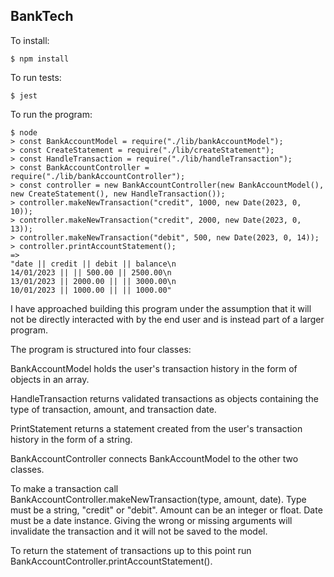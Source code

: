 ## BankTech

To install:

```
$ npm install
```

To run tests:

```
$ jest
```

To run the program:

```
$ node
> const BankAccountModel = require("./lib/bankAccountModel");
> const CreateStatement = require("./lib/createStatement");
> const HandleTransaction = require("./lib/handleTransaction");
> const BankAccountController = require("./lib/bankAccountController");
> const controller = new BankAccountController(new BankAccountModel(), new CreateStatement(), new HandleTransaction());
> controller.makeNewTransaction("credit", 1000, new Date(2023, 0, 10));
> controller.makeNewTransaction("credit", 2000, new Date(2023, 0, 13));
> controller.makeNewTransaction("debit", 500, new Date(2023, 0, 14));
> controller.printAccountStatement();
=>
"date || credit || debit || balance\n
14/01/2023 || || 500.00 || 2500.00\n
13/01/2023 || 2000.00 || || 3000.00\n
10/01/2023 || 1000.00 || || 1000.00"
```

I have approached building this program under the assumption that it will not be directly interacted with by the end user and is instead part of a larger program.

The program is structured into four classes:

BankAccountModel holds the user's transaction history in the form of objects in an array.

HandleTransaction returns validated transactions as objects containing the type of transaction, amount, and transaction date.

PrintStatement returns a statement created from the user's transaction history in the form of a string.

BankAccountController connects BankAccountModel to the other two classes.

To make a transaction call BankAccountController.makeNewTransaction(type, amount, date).
Type must be a string, "credit" or "debit".
Amount can be an integer or float.
Date must be a date instance.
Giving the wrong or missing arguments will invalidate the transaction and it will not be saved to the model.

To return the statement of transactions up to this point run BankAccountController.printAccountStatement().
